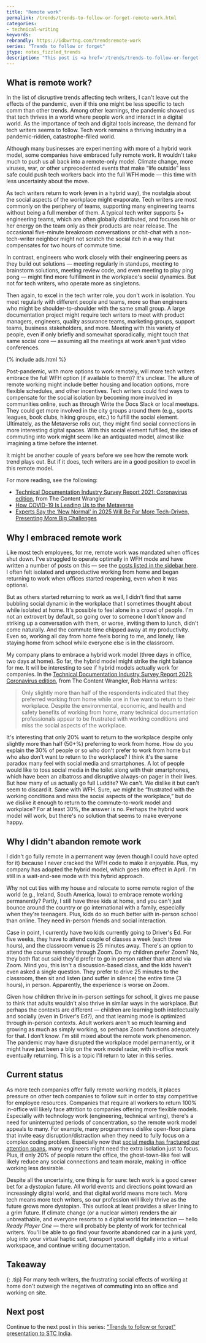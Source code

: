 ```yaml
---
title: "Remote work"
permalink: /trends/trends-to-follow-or-forget-remote-work.html
categories:
- technical-writing
keywords:
rebrandly: https://idbwrtng.com/trendsremote-work
series: "Trends to follow or forget"
jtype: notes_fizzled_trends
description: "This post is <a href='/trends/trends-to-follow-or-forget-intro.html'>part of a series</a> that explores tech comm trends that I've either followed or forgotten, and why. The overall goal is to better understand the reasons that drive trend adoption or abandonment in my personal career. This post focuses on remote work."
---
```


## What is remote work?

In the list of disruptive trends affecting tech writers, I can't leave out the effects of the pandemic, even if this one might be less specific to tech comm than other trends. Among other learnings, the pandemic showed us that tech thrives in a world where people work and interact in a digital world. As the importance of tech and digital tools increase, the demand for tech writers seems to follow. Tech work remains a thriving industry in a pandemic-ridden, catastrophe-filled world.

Although many businesses are experimenting with more of a hybrid work model, some companies have embraced fully remote work. It wouldn't take much to push us all back into a remote-only model. Climate change, more viruses, war, or other unprecedented events that make “life outside” less safe could push tech workers back into the full WFH mode &mdash; this time with less uncertainty about the move.

As tech writers return to work (even in a hybrid way), the nostalgia about the social aspects of the workplace might evaporate. Tech writers are most commonly on the periphery of teams, supporting many engineering teams without being a full member of them. A typical tech writer supports 5+ engineering teams, which are often globally distributed, and focuses his or her energy on the team only as their products are near release. The occasional five-minute breakroom conversations or chit-chat with a non-tech-writer neighbor might not scratch the social itch in a way that compensates for two hours of commute time.

In contrast, engineers who work closely with their engineering peers as they build out solutions &mdash; meeting regularly in standups, meeting to brainstorm solutions, meeting review code, and even meeting to play ping pong &mdash; might find more fulfillment in the workplace's social dynamics. But not for tech writers, who operate more as singletons.

Then again, to excel in the tech writer role, you don't work in isolation. You meet regularly with different people and teams, more so than engineers who might be shoulder-to-shoulder with the same small group. A large documentation project might require tech writers to meet with product managers, engineers, quality assurance teams, marketing groups, support teams, business stakeholders, and more. Meeting with this variety of people, even if only briefly and somewhat sporadically, might touch that same social core &mdash; assuming all the meetings at work aren't just video conferences.

{% include ads.html %}

Post-pandemic, with more options to work remotely, will more tech writers embrace the full WFH option (if available to them)? It's unclear. The allure of remote working might include better housing and location options, more flexible schedules, and other incentives. Tech writers could find ways to compensate for the social isolation by becoming more involved in communities online, such as through Write the Docs Slack or local meetups. They could get more involved in the city groups around them (e.g., sports leagues, book clubs, hiking groups, etc.) to fulfill the social element. Ultimately, as the Metaverse rolls out, they might find social connections in more interesting digital spaces. With this social element fulfilled, the idea of commuting into work might seem like an antiquated model, almost like imagining a time before the internet.

It might be another couple of years before we see how the remote work trend plays out. But if it does, tech writers are in a good position to excel in this remote model.

For more reading, see the following:

* [Technical Documentation Industry Survey Report 2021: Coronavirus edition](https://www.precisioncontent.com/wp-content/uploads/2021-Technical-Documentation-Industry-Survey-Summary-Report-%E2%80%94-Corona-Virus-Edition-%E2%80%94-The-Content-Wrangler.pdf), from The Content Wrangler
* [How COVID-19 Is Leading Us to the Metaverse](https://medium.com/ipg-media-lab/part-1-how-covid-19-is-pushing-us-closer-to-the-metaverse-c76a46e21cd2)
* [Experts Say the ‘New Normal' in 2025 Will Be Far More Tech-Driven, Presenting More Big Challenges](https://www.pewresearch.org/internet/2021/02/18/experts-say-the-new-normal-in-2025-will-be-far-more-tech-driven-presenting-more-big-challenges/)

## Why I embraced remote work

Like most tech employees, for me, remote work was mandated when offices shut down. I've struggled to operate optimally in WFH mode and have written a number of posts on this &mdash; see the [posts listed in the sidebar here](https://idratherbewriting.com/blog/working-outside/). I often felt isolated and unproductive working from home and began returning to work when offices started reopening, even when it was optional.

But as others started returning to work as well, I didn't find that same bubbling social dynamic in the workplace that I sometimes thought about while isolated at home. It's possible to feel alone in a crowd of people. I'm not an extrovert by default, so going over to someone I don't know and striking up a conversation with them, or worse, inviting them to lunch, didn't come naturally. And the commute time chipped away at my productivity. Even so, working all day from home feels boring to me, and lonely, like staying home from school while everyone else is in the classroom.

My company plans to embrace a hybrid work model (three days in office, two days at home). So far, the hybrid model might strike the right balance for me. It will be interesting to see if hybrid models actually work for companies. In the [Technical Documentation Industry Survey Report 2021: Coronavirus edition](https://www.precisioncontent.com/wp-content/uploads/2021-Technical-Documentation-Industry-Survey-Summary-Report-%E2%80%94-Corona-Virus-Edition-%E2%80%94-The-Content-Wrangler.pdf), from The Content Wrangler, Rob Hanna writes:

> Only slightly more than half of the respondents indicated that they preferred working from home while one in five want to return to their workplace. Despite the environmental, economic, and health and safety benefits of working from home, many technical documentation professionals appear to be frustrated with working conditions and miss the social aspects of the workplace.

It's interesting that only 20% want to return to the workplace despite only slightly more than half (50+%) preferring to work from home. How do you explain the 30% of people or so who don't prefer to work from home but who also don't want to return to the workplace? I think it's the same paradox many feel with social media and smartphones. A lot of people would like to toss social media in the toilet along with their smartphones, which have been an albatross and disruptive always-on pager in their lives. But how many of us actually go full Luddite? We can't. We dislike it but can't seem to discard it. Same with WFH. Sure, we might be “frustrated with the working conditions and miss the social aspects of the workplace,” but do we dislike it enough to return to the commute-to-work model and workplace? For at least 30%, the answer is no. Perhaps the hybrid work model will work, but there's no solution that seems to make everyone happy.

## Why I didn't abandon remote work

I didn't go fully remote in a permanent way (even though I could have opted for it) because I never cracked the WFH code to make it enjoyable. Plus, my company has adopted the hybrid model, which goes into effect in April. I'm still in a wait-and-see mode with this hybrid approach.

Why not cut ties with my house and relocate to some remote region of the world (e.g., Ireland, South America, Iowa) to embrace remote working permanently? Partly, I still have three kids at home, and you can't just bounce around the country or go international with a family, especially when they're teenagers. Plus, kids do so much better with in-person school than online. They need in-person friends and social interaction.

Case in point, I currently have two kids currently going to Driver's Ed. For five weeks, they have to attend couple of classes a week (each three hours), and the classroom venue is 25 minutes away. There's an option to attend the course remotely through Zoom. Do my children prefer Zoom? No, they both flat out said they'd prefer to go in person rather than attend via Zoom. Mind you, this isn't a discussion-based class, and the kids haven't even asked a single question. They prefer to drive 25 minutes to the classroom, then sit and listen (and suffer in silence) the entire time (3 hours), in person. Apparently, the experience is worse on Zoom.

Given how children thrive in in-person settings for school, it gives me pause to think that adults wouldn't also thrive in similar ways in the workplace. But perhaps the contexts are different &mdash; children are learning both intellectually and socially (even in Driver's Ed?), and that learning mode is optimized through in-person contexts. Adult workers aren't so much learning and growing as much as simply working, so perhaps Zoom functions adequately for that. I don't know. I'm still  mixed about the remote work phenomenon. The pandemic may have disrupted the workplace model permanently, or it might have just been a blip on the work model radar, with in-office work eventually returning. This is a topic I'll return to later in this series.

## Current status

As more tech companies offer fully remote working models, it places pressure on other tech companies to follow suit in order to stay competitive for employee resources. Companies that require all workers to return 100% in-office will likely face attrition to companies offering more flexible models. Especially with technology work (engineering, technical writing), there's a need for uninterrupted periods of concentration, so the remote work model appeals to many. For example, many programmers dislike open-floor plans that invite easy disruption/distraction when they need to fully focus on a complex coding problem. Especially now that [social media has fractured our attention spans](https://www.amazon.com/Stolen-Focus-Attention-Think-Deeply/dp/0593138511), many engineers might need the extra isolation just to focus. Plus, if only 20% of people return the office, the ghost-town-like feel will likely reduce any social connections and team morale, making in-office working less desirable.

Despite all the uncertainty, one thing is for sure: tech work is a good career bet for a dystopian future. All world events and directions point toward an increasingly digital world, and that digital world means more tech. More tech means more tech writers, so our profession will likely thrive as the future grows more dystopian. This outlook at least provides a silver lining to a grim future. If climate change (or a nuclear winter) renders the air unbreathable, and everyone resorts to a digital world for interaction &mdash; hello *Ready Player One* &mdash; there will probably be plenty of work for technical writers. You'll be able to go find your favorite abandoned car in a junk yard, plug into your virtual haptic suit, transport yourself digitally into a virtual workspace, and continue writing documentation.

## Takeaway

{: .tip}
For many tech writers, the frustrating social effects of working at home don't outweigh the negatives of commuting into an office and working on site.

## Next post

Continue to the next post in this series: ["Trends to follow or forget" presentation to STC India](/trends/trends-to-follow-or-forget-presentation-stc-india.html).
